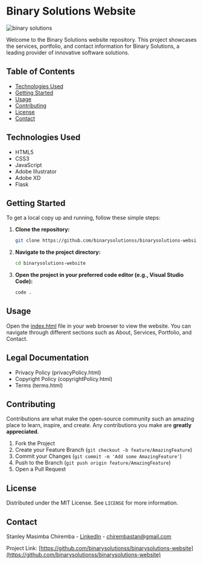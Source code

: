 # Binary Solutions Website

![binary solutions](https://github.com/user-attachments/assets/51f40b33-55df-4d43-a770-e75443981109)

Welcome to the Binary Solutions website repository. This project showcases the services, portfolio, and contact information for Binary Solutions, a leading provider of innovative software solutions.

## Table of Contents

- [Technologies Used](#technologies-used)
- [Getting Started](#getting-started)
- [Usage](#usage)
- [Contributing](#contributing)
- [License](#license)
- [Contact](#contact)

## Technologies Used

- HTML5
- CSS3
- JavaScript
- Adobe Illustrator
- Adobe XD
- Flask

## Getting Started

To get a local copy up and running, follow these simple steps:

1. **Clone the repository:**
    ```sh
    git clone https://github.com/binarysolutionss/binarysolutions-website.git
    ```

2. **Navigate to the project directory:**
    ```sh
    cd binarysolutions-website
    ```

3. **Open the project in your preferred code editor (e.g., Visual Studio Code):**
    ```sh
    code .
    ```

## Usage

Open the [index.html](http://_vscodecontentref_/11) file in your web browser to view the website. You can navigate through different sections such as About, Services, Portfolio, and Contact.

## Legal Documentation

- Privacy Policy (privacyPolicy.html)
- Copyright Policy (copyrightPolicy.html)
- Terms (terms.html)

## Contributing

Contributions are what make the open-source community such an amazing place to learn, inspire, and create. Any contributions you make are **greatly appreciated**.

1. Fork the Project
2. Create your Feature Branch (`git checkout -b feature/AmazingFeature`)
3. Commit your Changes (`git commit -m 'Add some AmazingFeature'`)
4. Push to the Branch (`git push origin feature/AmazingFeature`)
5. Open a Pull Request

## License

Distributed under the MIT License. See `LICENSE` for more information.

## Contact

Stanley Masimba Chiremba - [LinkedIn](https://www.linkedin.com/in/stanley-masimba-chiremba-1578061b7) - chirembastan@gmail.com

Project Link: [https://github.com/binarysolutionss/binarysolutions-website](https://github.com/binarysolutionss/binarysolutions-website)
